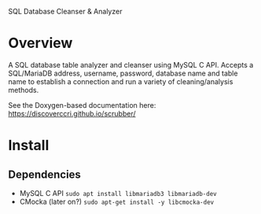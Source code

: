 SQL Database Cleanser & Analyzer

# Overview
A SQL database table analyzer and cleanser using MySQL C API. Accepts a SQL/MariaDB address, username, password, 
database name and table name to establish a connection and run a variety of cleaning/analysis methods.

See the Doxygen-based documentation here: https://discoverccri.github.io/scrubber/

# Install
## Dependencies
- MySQL C API
`sudo apt install libmariadb3 libmariadb-dev`
- CMocka (later on?)
`sudo apt-get install -y libcmocka-dev`

